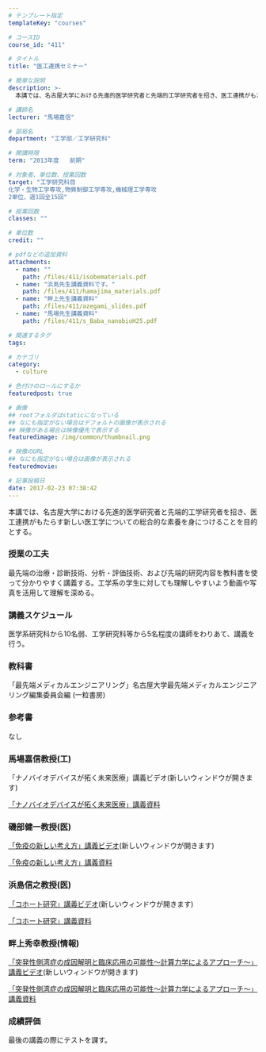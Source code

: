 ```yaml
---
# テンプレート指定
templateKey: "courses"

# コースID
course_id: "411"

# タイトル
title: "医工連携セミナー"

# 簡単な説明
description: >-
  本講では、名古屋大学における先進的医学研究者と先端的工学研究者を招き、医工連携がもたらす新しい医工学についての総合的な素養を身につけることを目的とする。...

# 講師名
lecturer: "馬場嘉信"

# 部局名
department: "工学部／工学研究科"

# 開講時限
term: "2013年度	前期"

# 対象者、単位数、授業回数
target: "工学研究科目
化学・生物工学専攻,物質制御工学専攻,機械理工学専攻
2単位、週1回全15回"

# 授業回数
classes: ""

# 単位数
credit: ""

# pdfなどの追加資料
attachments: 
  - name: "" 
    path: /files/411/isobematerials.pdf
  - name: "浜島先生講義資料です。" 
    path: /files/411/hamajima_materials.pdf
  - name: "畔上先生講義資料" 
    path: /files/411/azegami_slides.pdf
  - name: "馬場先生講義資料" 
    path: /files/411/s_Baba_nanobioH25.pdf

# 関連するタグ
tags:

# カテゴリ
category:
  - culture

# 色付けのロールにするか
featuredpost: true

# 画像
## rootフォルダはstaticになっている
## なにも指定がない場合はデフォルトの画像が表示される
## 映像がある場合は映像優先で表示する
featuredimage: /img/common/thumbnail.png

# 映像のURL
## なにも指定がない場合は画像が表示される
featuredmovie: 

# 記事投稿日
date: 2017-02-23 07:38:42
---
```


本講では、名古屋大学における先進的医学研究者と先端的工学研究者を招き、医工連携がもたらす新しい医工学についての総合的な素養を身につけることを目的とする。

### 授業の工夫

最先端の治療・診断技術、分析・評価技術、および先端的研究内容を教科書を使って分かりやすく講義する。工学系の学生に対しても理解しやすいよう動画や写真を活用して理解を深める。

### 講義スケジュール

医学系研究科から10名弱、工学研究科等から5名程度の講師をわりあて、講義を行う。

### 教科書

「最先端メディカルエンジニアリング」名古屋大学最先端メディカルエンジニアリング編集委員会編 (一粒書房)

### 参考書

なし

### 馬場嘉信教授(工)

「ナノバイオデバイスが拓く未来医療」講義ビデオ(新しいウィンドウが開きます)

[「ナノバイオデバイスが拓く未来医療」講義資料](/files/411/s_Baba_nanobioH25.pdf) 

### 磯部健一教授(医)

[「免疫の新しい考え方」講義ビデオ][1](新しいウィンドウが開きます)

[1]: https://nuvideo.media.nagoya-u.ac.jp/embed/0720b7da55d407109d6599f89d083d5e0b70f894

[「免疫の新しい考え方」講義資料](/files/411/isobematerials.pdf) 

### 浜島信之教授(医)

[「コホート研究」講義ビデオ][2](新しいウィンドウが開きます)

[2]: https://nuvideo.media.nagoya-u.ac.jp/embed/955c98031d7a8124b5649ad92d8d9b85f83173fa

[「コホート研究」講義資料](/files/411/hamajima_materials.pdf) 

### 畔上秀幸教授(情報)

[「突発性側湾症の成因解明と臨床応用の可能性〜計算力学によるアプローチ〜」講義ビデオ][3](新しいウィンドウが開きます)

[3]: https://nuvideo.media.nagoya-u.ac.jp/embed/899680c90f2887580aa430ce364247cb5bc1ad5c

[「突発性側湾症の成因解明と臨床応用の可能性〜計算力学によるアプローチ〜」講義資料](/files/411/azegami_slides.pdf) 

### 成績評価

最後の講義の際にテストを課す。

